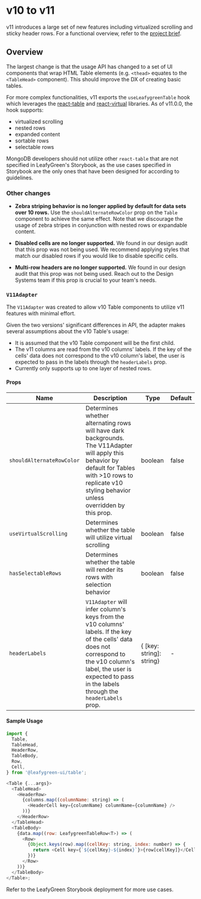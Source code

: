 # v10 to v11

v11 introduces a large set of new features including virtualized scrolling and sticky header rows. For a functional overview, refer to the [project brief](https://docs.google.com/document/u/1/d/1AaZfYAGi9MCxU-cutWovDwTl_4jViUP34QwMFiWMSxU/edit).

## Overview

The largest change is that the usage API has changed to a set of UI components that wrap HTML Table elements (e.g. `<thead>` equates to the `<TableHead>` component). This should improve the DX of creating basic tables.

For more complex functionalities, v11 exports the `useLeafygreenTable` hook which leverages the [react-table](https://tanstack.com/table/v8) and [react-virtual]() libraries. As of v11.0.0, the hook supports:

- virtualized scrolling
- nested rows
- expanded content
- sortable rows
- selectable rows

MongoDB developers should not utilize other `react-table` that are not specified in LeafyGreen's Storybook, as the use cases specified in Storybook are the only ones that have been designed for according to guidelines.

### Other changes

- **Zebra striping behavior is no longer applied by default for data sets over 10 rows.** Use the `shouldAlternateRowColor` prop on the `Table` component to achieve the same effect. Note that we discourage the usage of zebra stripes in conjunction with nested rows or expandable content.

- **Disabled cells are no longer supported.** We found in our design audit that this prop was not being used. We recommend applying styles that match our disabled rows if you would like to disable specific cells.

- **Multi-row headers are no longer supported.** We found in our design audit that this prop was not being used. Reach out to the Design Systems team if this prop is crucial to your team's needs.

### `V11Adapter`

The `V11Adapter` was created to allow v10 Table components to utilize v11 features with minimal effort.

Given the two versions' significant differences in API, the adapter makes several assumptions about the v10 Table's usage:

- It is assumed that the v10 Table component will be the first child.
- The v11 columns are read from the v10 columns' labels. If the key of the cells' data does not correspond to the v10 column's label, the user is expected to pass in the labels through the `headerLabels` prop.
- Currently only supports up to one layer of nested rows.

#### Props

| Name                      | Description                                                                                                                                                                                                                  | Type                     | Default |
| ------------------------- | ---------------------------------------------------------------------------------------------------------------------------------------------------------------------------------------------------------------------------- | ------------------------ | ------- |
| `shouldAlternateRowColor` | Determines whether alternating rows will have dark backgrounds. The V11Adapter will apply this behavior by default for Tables with >10 rows to replicate v10 styling behavior unless overridden by this prop.                | boolean                  | false   |
| `useVirtualScrolling`     | Determines whether the table will utilize virtual scrolling                                                                                                                                                                  | boolean                  | false   |
| `hasSelectableRows`       | Determines whether the table will render its rows with selection behavior                                                                                                                                                    | boolean                  | false   |
| `headerLabels`            | `V11Adapter` will infer column's keys from the v10 columns' labels. If the key of the cells' data does not correspond to the v10 column's label, the user is expected to pass in the labels through the `headerLabels` prop. | { [key: string]: string} | -       |

#### Sample Usage

```js
import {
  Table,
  TableHead,
  HeaderRow,
  TableBody,
  Row,
  Cell,
} from '@leafygreen-ui/table';

<Table {...args}>
  <TableHead>
    <HeaderRow>
      {columns.map((columnName: string) => (
        <HeaderCell key={columnName} columnName={columnName} />
      ))}
    </HeaderRow>
  </TableHead>
  <TableBody>
    {data.map((row: LeafygreenTableRow<T>) => (
      <Row>
        {Object.keys(row).map((cellKey: string, index: number) => {
          return <Cell key={`${cellKey}-${index}`}>{row[cellKey]}</Cell>;
        })}
      </Row>
    ))}
  </TableBody>
</Table>;
```

Refer to the LeafyGreen Storybook deployment for more use cases.
